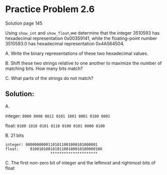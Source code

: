 # Practice Problem 2.6
Solution page 145

Using `show_int` and `show_float`,we determine that the integer 3510593 has hexa­decimal representation 0x00359141, while the floating-point number 3510593.0 has hexadecimal representation 0x4A564504.

A. Write the binary representations of these two hexadecimal values.

B. Shift these two strings relative to one another to maximize the number of matching bits. How many bits match?

C. What parts of the strings do not match?

## Solution:
A.

integer: `0000 0000 0011 0101 1001 0001 0100 0001` 

float: `0100 1010 0101 0110 0100 0101 0000 0100`

B. 21 bits
```
integer: 00000000001101011001000101000001
float:     01001010010101100100010100000100
                    *********************
```

C. The first non-zero bit of integer and the leftmost and rightmost bits of float